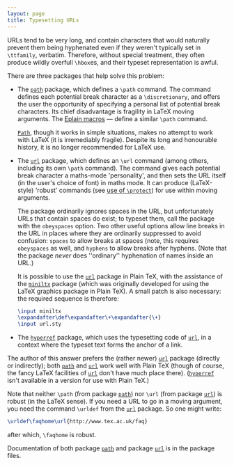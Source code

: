```yaml
---
layout: page
title: Typesetting URLs
---
```


URLs tend to be very long, and contain characters that would
naturally prevent them being hyphenated even if they weren't typically
set in `\ttfamily`, verbatim.  Therefore, without special treatment,
they often produce wildly overfull `\hbox`es, and their typeset
representation is awful.

There are three packages that help solve this problem:
  

-  The [`path`](http://ctan.org/pkg/path) package, which defines a `\path` command.
    The command defines each potential break character as a
    `\discretionary`, and offers the user the opportunity of
    specifying a personal list of potential break characters.  Its chief
    disadvantage is fragility in LaTeX moving arguments.  The
    [Eplain macros](./FAQ-eplain.html)&nbsp;&mdash; define a similar `\path` command.
  

    [`Path`](http://ctan.org/pkg/Path), though it works in simple situations, makes no
    attempt to work with LaTeX (it is irremediably fragile).  Despite
    its long and honourable history, it is no longer recommended for
    LaTeX use.
-  The [`url`](http://ctan.org/pkg/url) package, which defines an `\url` command
    (among others, including its own `\path` command).  The command
    gives each potential break character a maths-mode 'personality', and
    then sets the URL itself (in the user's choice of font) in
    maths mode.  It can produce (LaTeX-style) 'robust' commands
    (see [use of `\protect`](./FAQ-protect.html)) for use
    within moving arguments.
  

    The package ordinarily ignores spaces in the URL, but
    unfortunately URLs that contain spaces do exist; to typeset
    them, call the package with the `obeyspaces` option.  Two
    other useful options allow line breaks in the URL in places
    where they are ordinarily suppressed to avoid confusion:
    `spaces` to allow breaks at spaces (note, this requires
    `obeyspaces` as well, and `hyphens` to allow
    breaks after hyphens.  (Note that the package _never_ does
    ''ordinary'' hyphenation of names inside an URL.)
  

    It is possible to use the [`url`](http://ctan.org/pkg/url) package in Plain TeX,
    with the assistance of the [`miniltx`](http://ctan.org/pkg/miniltx) package (which was
    originally developed for using the LaTeX graphics package in
    Plain TeX).  A small patch is also necessary: the required
    sequence is therefore:
    ```latex
    \input miniltx
    \expandafter\def\expandafter\+\expandafter{\+}
    \input url.sty
    ```
-  The [`hyperref`](http://ctan.org/pkg/hyperref) package, which uses the typesetting code
    of [`url`](http://ctan.org/pkg/url), in a context where the typeset text forms the
    anchor of a link.

The author of this answer prefers the (rather newer) [`url`](http://ctan.org/pkg/url)
package (directly or indirectly); both [`path`](http://ctan.org/pkg/path) and
[`url`](http://ctan.org/pkg/url) work well with Plain TeX (though of course, the fancy
LaTeX facilities of [`url`](http://ctan.org/pkg/url) don't have much place there).
([`hyperref`](http://ctan.org/pkg/hyperref) isn't available in a version for use with Plain TeX.)

Note that neither `\path` (from package [`path`](http://ctan.org/pkg/path)) nor `\url` (from
package [`url`](http://ctan.org/pkg/url)) is robust (in the LaTeX sense).  If you need
a URL to go in a moving argument, you need the command
`\urldef` from the [`url`](http://ctan.org/pkg/url) package.  So one might write:
```latex
\urldef\faqhome\url{http://www.tex.ac.uk/faq}
```
after which, `\faqhome` is robust.

Documentation of both package [`path`](http://ctan.org/pkg/path) and package [`url`](http://ctan.org/pkg/url)
is in the package files.

